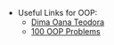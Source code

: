 * Useful Links for OOP:
     * [Dima Oana Teodora](https://github.com/DimaOanaTeodora/Tutoriat-POO-2022)
     * [100 OOP Problems](https://github.com/mihainsto/FMI/tree/master/Year%201%20Sem%202/pooExamQuestions/probleme)